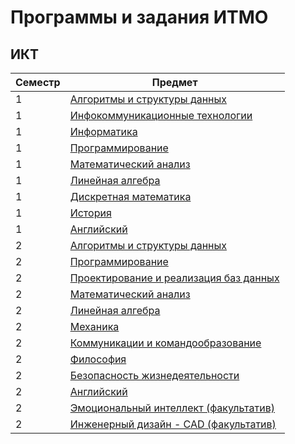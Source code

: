 # Программы и задания ИТМО
## ИКТ
| Семестр | Предмет                                                                                                                                                                |
|---------|------------------------------------------------------------------------------------------------------------------------------------------------------------------------|
| 1       | [Алгоритмы и структуры данных](https://github.com/VeraKasianenko/Algoritms_1_term_ICT)                                                                                                    | 
| 1       | [Инфокоммуникационные технологии](https://github.com/VeraKasianenko/ICT)                                                                                               | 
| 1       | [Информатика](https://github.com/VeraKasianenko/Informatic_ICT/)                                                                                                       | 
| 1       | [Программирование](https://github.com/VeraKasianenko/Programming_1_term_ICT)                                                                                           |
| 1       | [Математический анализ](https://github.com/VeraKasianenko/ITMO_ICT/tree/main/1_term_ICT/Mathematical_analysis)                                                         |
| 1       | [Линейная алгебра](https://github.com/VeraKasianenko/ITMO_ICT/tree/main/1_term_ICT/Linear_algebra)                                                                     |
| 1       | [Дискретная математика](https://github.com/VeraKasianenko/ITMO_ICT/tree/main/1_term_ICT/Discrete_math)                                                                 |
| 1       | [История](https://github.com/VeraKasianenko/ITMO_ICT/tree/main/1_term_ICT/History)                                                                                     |
| 1       | [Английский](https://github.com/VeraKasianenko/ITMO_ICT/tree/main/1_term_ICT/English)                                                                                  |
| 2       | [Алгоритмы и структуры данных](https://github.com/VeraKasianenko/Algoritms_2_term_ICT)                                                                                                    | 
| 2       | [Программирование](https://github.com/VeraKasianenko/Programming_2_term_ICT)                                                                                           |
| 2       | [Проектирование и реализация баз данных](https://github.com/VeraKasianenko/Database_2_term_ICT)
| 2       | [Математический анализ](https://github.com/VeraKasianenko/ITMO_ICT/tree/main/2_term_ICT/Mathematical_analysis)                                                         |
| 2       | [Линейная алгебра](https://github.com/VeraKasianenko/ITMO_ICT/tree/main/2_term_ICT/Linear_algebra)                                                                     |
| 2       | [Механика](https://github.com/VeraKasianenko/ITMO_ICT/tree/main/2_term_ICT/Mechanics)                                                                                  |
| 2       | [Коммуникации и командообразование](https://github.com/VeraKasianenko/ITMO_Software_engineering/tree/main/2_term_Software_engineering/Communication_and_team_building) |
| 2       | [Философия](https://github.com/VeraKasianenko/ITMO_ICT/tree/main/2_term_ICT/Philosophy)                                                                                |
| 2       | [Безопасность жизнедеятельности](https://github.com/VeraKasianenko/ITMO_Software_engineering/tree/main/2_term_Software_engineering/Life_safety)                        |
| 2       | [Английский](https://github.com/VeraKasianenko/ITMO_Software_engineering/tree/main/2_term_Software_engineering/English)                                                |
| 2       | [Эмоциональный интеллект (факультатив)](https://github.com/VeraKasianenko/ITMO_Software_engineering/tree/main/2_term_Software_engineering/EQ)                          |
| 2       | [Инженерный дизайн - CAD (факультатив)](https://github.com/VeraKasianenko/CAD_elective)                                                                                |
